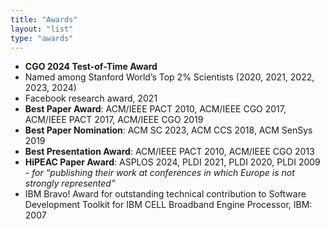 ```yaml
---
title: "Awards"
layout: "list"
type: "awards"
---
```


- **CGO 2024 Test-of-Time Award**
- Named among Stanford World’s Top 2% Scientists (2020, 2021, 2022, 2023, 2024)
- Facebook research award, 2021
- **Best Paper Award**: ACM/IEEE PACT 2010, ACM/IEEE CGO 2017, ACM/IEEE PACT 2017, ACM/IEEE CGO 2019
- **Best Paper Nomination**: ACM SC 2023, ACM CCS 2018, ACM SenSys 2019
- **Best Presentation Award**: ACM/IEEE PACT 2010, ACM/IEEE CGO 2013
- **HiPEAC Paper Award**: ASPLOS 2024, PLDI 2021, PLDI 2020, PLDI 2009 - *for “publishing their work at conferences in which Europe is not strongly represented”*
- IBM Bravo! Award for outstanding technical contribution to Software Development Toolkit for IBM CELL Broadband Engine Processor, IBM: 2007
